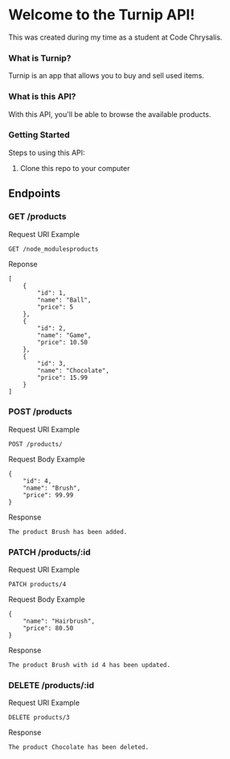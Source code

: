 # Welcome to the Turnip API!

This was created during my time as a student at Code Chrysalis.

### What is Turnip?

Turnip is an app that allows you to buy and sell used items.

### What is this API?
With this API, you'll be able to browse the available products.

### Getting Started

Steps to using this API:
1. Clone this repo to your computer

## Endpoints

### **GET /products**

Request URI Example
```
GET /node_modulesproducts
```

Reponse 
```
[
    {
        "id": 1,
        "name": "Ball",
        "price": 5
    },
    {
        "id": 2,
        "name": "Game",
        "price": 10.50
    },
    {
        "id": 3,
        "name": "Chocolate",
        "price": 15.99
    }
]
```

### **POST /products**

Request URI Example
```
POST /products/
```

Request Body Example
```
{
	"id": 4,
    "name": "Brush",
	"price": 99.99
}
```

Response
```
The product Brush has been added.
```

### **PATCH /products/:id**

Request URI Example
```
PATCH products/4
```

Request Body Example
```
{
    "name": "Hairbrush",
	"price": 80.50
}
```

Response
```
The product Brush with id 4 has been updated.
```

### **DELETE /products/:id**

Request URI Example
```
DELETE products/3
```

Response
```
The product Chocolate has been deleted.
```